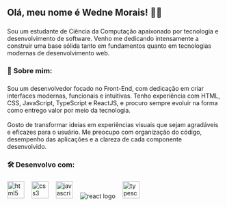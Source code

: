 <h2 align="left">Olá, meu nome é Wedne Morais! 👋🏻</h2>

###

<p align="left">Sou um estudante de Ciência da Computação apaixonado por tecnologia e desenvolvimento de software. Venho me dedicando intensamente a construir uma base sólida tanto em fundamentos quanto em tecnologias modernas de desenvolvimento web.</p>

###

<h3 align="left">👤 Sobre mim:</h3>

###

<p align="left">Sou um desenvolvedor focado no Front-End, com dedicação em criar interfaces modernas, funcionais e intuitivas. Tenho experiência com HTML, CSS, JavaScript, TypeScript e ReactJS, e procuro sempre evoluir na forma como entrego valor por meio da tecnologia.<br><br>Gosto de transformar ideias em experiências visuais que sejam agradáveis e eficazes para o usuário. Me preocupo com organização do código, desempenho das aplicações e a clareza de cada componente desenvolvido.</p>

###

<h3 align="left">🛠 Desenvolvo com:</h3>

###

<div align="left">
  <img src="https://img.icons8.com/?size=100&id=20909&format=png&color=000000" height="40" alt="html5 logo"  />
  <img width="9" />
  <img src="https://img.icons8.com/?size=100&id=21278&format=png&color=000000" height="40" alt="css3 logo"  />
  <img width="9" />
  <img src="https://img.icons8.com/?size=100&id=108784&format=png&color=000000" height="40" alt="javascript logo"  />
  <img width="9" />
  <img src="https://img.icons8.com/?size=100&id=asWSSTBrDlTW&format=png&color=000000 height="40" alt="react logo"  />
  <img width="9" />
  <img src="https://cdn.jsdelivr.net/gh/devicons/devicon/icons/typescript/typescript-original.svg" height="40" alt="typescript logo"  />
</div>

###

